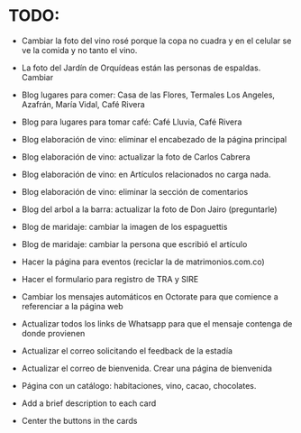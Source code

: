 # TODO:
- Cambiar la foto del vino rosé porque la copa no cuadra y en el celular se ve la comida y no tanto el vino.
- La foto del Jardín de Orquídeas están las personas de espaldas. Cambiar
- Blog lugares para comer: Casa de las Flores, Termales Los Angeles, Azafrán, María Vidal, Café Rivera
- Blog para lugares para tomar café: Café Lluvia, Café Rivera
- Blog elaboración de vino: eliminar el encabezado de la página principal
- Blog elaboración de vino: actualizar la foto de Carlos Cabrera
- Blog elaboración de vino: en Artículos relacionados no carga nada.
- Blog elaboración de vino: eliminar la sección de comentarios
- Blog del arbol a la barra: actualizar la foto de Don Jairo (preguntarle)
- Blog de maridaje: cambiar la imagen de los espaguettis
- Blog de maridaje: cambiar la persona que escribió el artículo
- Hacer la página para eventos (reciclar la de matrimonios.com.co)
- Hacer el formulario para registro de TRA y SIRE
- Cambiar los mensajes automáticos en Octorate para que comience a referenciar a la página web
- Actualizar todos los links de Whatsapp para que el mensaje contenga de donde provienen
- Actualizar el correo solicitando el feedback de la estadía
- Actualizar el correo de bienvenida. Crear una página de bienvenida
- Página con un catálogo: habitaciones, vino, cacao, chocolates.


- Add a brief description to each card

- Center the buttons in the cards